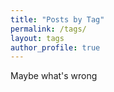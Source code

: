 ```yaml
---
title: "Posts by Tag"
permalink: /tags/
layout: tags
author_profile: true
---
```

Maybe what's wrong
